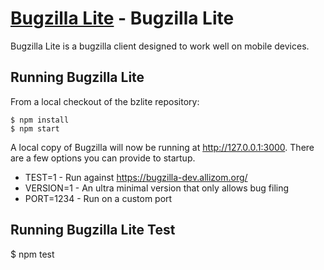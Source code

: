 [Bugzilla Lite](http://bzlite.com/) - Bugzilla Lite
===================================================

Bugzilla Lite is a bugzilla client designed to work well on mobile devices.

Running Bugzilla Lite
---------------------

From a local checkout of the bzlite repository:

    $ npm install
    $ npm start

A local copy of Bugzilla will now be running at http://127.0.0.1:3000.
There are a few options you can provide to startup.

 * TEST=1 - Run against https://bugzilla-dev.allizom.org/
 * VERSION=1 - An ultra minimal version that only allows bug filing
 * PORT=1234 - Run on a custom port

Running Bugzilla Lite Test
--------------------------

   $ npm test
